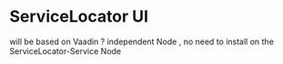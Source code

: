 # ServiceLocator UI

will be based on Vaadin ?
independent Node , no need to install on the ServiceLocator-Service Node
